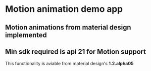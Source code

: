 # Motion animation demo app 

## Motion animations from material design implemented

## Min sdk required is api 21 for Motion support

This functionality is aviable from material design's **1.2.alpha05**
